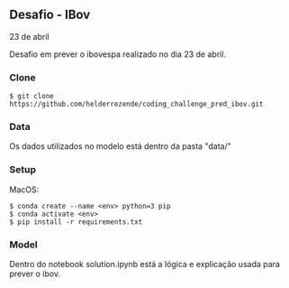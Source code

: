 ## Desafio - IBov

23 de abril

Desafio em prever o ibovespa realizado no dia 23 de abril.


### Clone

```shell
$ git clone https://github.com/helderrezende/coding_challenge_pred_ibov.git
```

### Data

Os dados utilizados no modelo está dentro da pasta "data/"


### Setup

MacOS:

```shell
$ conda create --name <env> python=3 pip
$ conda activate <env>
$ pip install -r requirements.txt
```


### Model

Dentro do notebook solution.ipynb está a lógica e explicação usada para prever o ibov.
